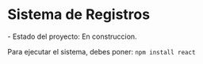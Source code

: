 <h1>Sistema de Registros</h1>
- Estado del proyecto: En construccion.

Para ejecutar el sistema, debes poner: 
```npm install react```
